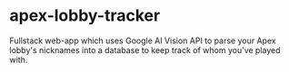 # apex-lobby-tracker
Fullstack web-app which uses Google AI Vision API to parse your Apex lobby's nicknames into a database to keep track of whom you've played with.

